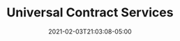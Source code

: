 ---
title: "Universal Contract Services"
date: 2021-02-03T21:03:08-05:00
draft: false
images:
- "img/universalcontractservices.com.png"
link: "https://universalcontractservices.com"
categories:
- "Svelte"
- "Netlify"
---